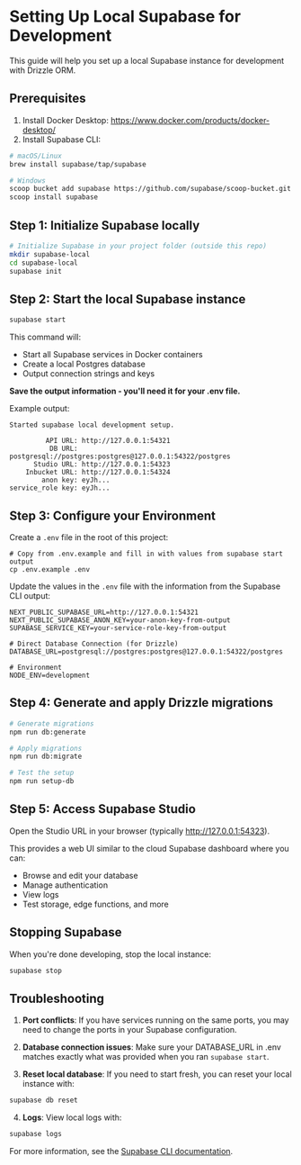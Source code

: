 # Setting Up Local Supabase for Development

This guide will help you set up a local Supabase instance for development with Drizzle ORM.

## Prerequisites

1. Install Docker Desktop: https://www.docker.com/products/docker-desktop/
2. Install Supabase CLI:

```bash
# macOS/Linux
brew install supabase/tap/supabase

# Windows
scoop bucket add supabase https://github.com/supabase/scoop-bucket.git
scoop install supabase
```

## Step 1: Initialize Supabase locally

```bash
# Initialize Supabase in your project folder (outside this repo)
mkdir supabase-local
cd supabase-local
supabase init
```

## Step 2: Start the local Supabase instance

```bash
supabase start
```

This command will:
- Start all Supabase services in Docker containers
- Create a local Postgres database
- Output connection strings and keys

**Save the output information - you'll need it for your .env file.**

Example output:
```
Started supabase local development setup.

         API URL: http://127.0.0.1:54321
          DB URL: postgresql://postgres:postgres@127.0.0.1:54322/postgres
      Studio URL: http://127.0.0.1:54323
    Inbucket URL: http://127.0.0.1:54324
        anon key: eyJh...
service_role key: eyJh...
```

## Step 3: Configure your Environment

Create a `.env` file in the root of this project:

```
# Copy from .env.example and fill in with values from supabase start output
cp .env.example .env
```

Update the values in the `.env` file with the information from the Supabase CLI output:

```
NEXT_PUBLIC_SUPABASE_URL=http://127.0.0.1:54321
NEXT_PUBLIC_SUPABASE_ANON_KEY=your-anon-key-from-output
SUPABASE_SERVICE_KEY=your-service-role-key-from-output

# Direct Database Connection (for Drizzle)
DATABASE_URL=postgresql://postgres:postgres@127.0.0.1:54322/postgres

# Environment
NODE_ENV=development
```

## Step 4: Generate and apply Drizzle migrations

```bash
# Generate migrations
npm run db:generate

# Apply migrations
npm run db:migrate

# Test the setup
npm run setup-db
```

## Step 5: Access Supabase Studio

Open the Studio URL in your browser (typically http://127.0.0.1:54323).

This provides a web UI similar to the cloud Supabase dashboard where you can:
- Browse and edit your database
- Manage authentication
- View logs
- Test storage, edge functions, and more

## Stopping Supabase

When you're done developing, stop the local instance:

```bash
supabase stop
```

## Troubleshooting

1. **Port conflicts**: If you have services running on the same ports, you may need to change the ports in your Supabase configuration.

2. **Database connection issues**: Make sure your DATABASE_URL in .env matches exactly what was provided when you ran `supabase start`.

3. **Reset local database**: If you need to start fresh, you can reset your local instance with:
```bash
supabase db reset
```

4. **Logs**: View local logs with:
```bash
supabase logs
```

For more information, see the [Supabase CLI documentation](https://supabase.com/docs/reference/cli).